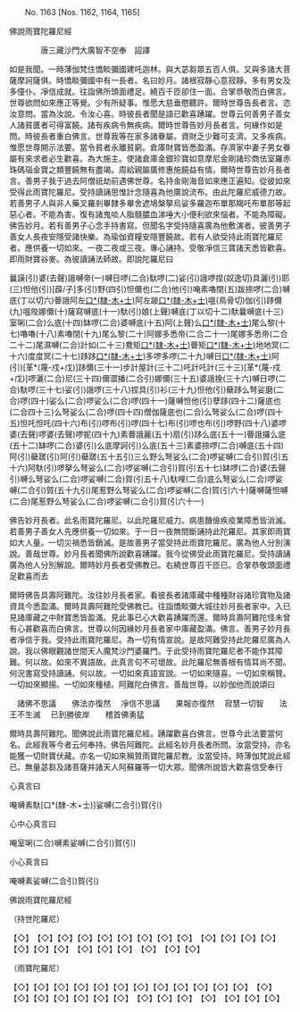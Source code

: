 ﻿　　No. 1163 [Nos. 1162, 1164, 1165]

佛說雨寶陀羅尼經

　　　　唐三藏沙門大廣智不空奉　詔譯


如是我聞。一時薄伽梵住憍睒彌國建吒迦林。與大苾芻眾五百人俱。又與多諸大菩薩摩訶薩俱。時憍睒彌國中有一長者。名曰妙月。諸根寂靜心意寂靜。多有男女及多僮仆。凈信成就。往詣佛所頭面禮足。繞百千匝卻住一面。合掌恭敬而白佛言。世尊欲問如來應正等覺。少有所疑事。惟愿大慈垂愍聽許。爾時世尊告長者言。恣汝意問。當為汝說。令汝心喜。時彼長者聞是語已歡喜踴躍。世尊云何善男子善女人諸貧匱者可得富饒。諸有疾病令無疾病。爾時世尊告妙月長者言。何緣作如是問。時彼長者重白佛言。世尊我等在家多諸眷屬。資財乏少難可支濟。又多疾病。惟愿世尊開示法要。當令貧者永離貧窮。倉庫財寶皆悉盈滿。存濟家中妻子男女眷屬有來求者必生歡喜。為大施主。使諸倉庫金銀珍寶如意摩尼金剛諸珍商佉室羅赤珠碼瑙金寶之類豐饒無有盡竭。周給親屬廣修惠施饒益有情。爾時世尊告妙月長者言。善男子我于過去阿僧祇劫前遇佛世尊。名持金剛海音如來應正遍知。從彼如來受得此雨寶陀羅尼。受持讀誦思惟計念隨喜為他廣說流布。由此陀羅尼威德力故。若善男子人與非人藥叉羅剎畢隸多畢舍遮鳩槃拏烏娑多羅迦布單那羯吒布單那等起惡心者。不能為害。復有諸鬼啖人脂髓膿血涕唾大小便利欲來惱者。不能為障礙。佛告妙月。若有善男子心念手持書寫。但聞名字受持隨喜廣為他敷演者。彼善男子善女人長夜安隱受諸快樂。為瑜伽資糧安隱豐饒故。若有人欲受持此雨寶陀羅尼者。應供養一切如來。一夜二夜或三夜。專心誦持。受敬凈信三寶諸天悉皆歡喜。即雨財寶谷麥。為彼讀誦法師故。即說陀羅尼曰

曩謨(引)婆(去聲)誐嚩帝(一)嚩日啰(二合)馱啰(二)娑(引)誐啰捏(奴逸切)具灑(引)耶(三)怛他(引)[薜/子]多(引)野(四引)怛儞也(二合)他(引)唵素嚕閉(五)跋捺啰(二合)嚩底(丁以切六)瞢誐阿左[口*(隸-木+士)](七)阿左跛[口*(隸-木+士)](八)嗢(鳥骨切)伽(引)跢儞(九)嗢陛娜儞(十)薩寫嚩底(十一)馱(引)娘(上聲)嚩底(丁以切十二)馱曩嚩底(十三)室唎(二合)么底(十四)缽啰(二合)婆嚩底(十五)阿(上聲)么[口*(隸-木+士)](十六)尾么黎(十七)嚕嚕(十八)素嚕閉(十九)尾么黎(二十)阿娜多悉帝(二合二十一)尾娜多悉帝(二合二十二)尾濕嚩(二合)計如(二十三)鴦矩[口*(隸-木+士)](二十四)瞢矩[口*(隸-木+士)](二十五)地地冥(二十六)度度冥(二十七)跢跢[口*(隸-木+士)](二十八)多啰多啰(二十九)嚩日[口*(隸-木+士)](二合三十)阿(引)[革*(蔑-戍+戊)]跢儞(三十一)步計屋計(三十二)吒計吒計(三十三)[革*(蔑-戍+戊)]啰灑(二合)尼(三十四)儞澀播(二合引)娜儞(三十五)婆誐挽(三十六)嚩日啰(二合)馱啰(三十七)娑(引)誐啰(三十八)捏具(引)衫(三十九)怛他(引)蘗跢么弩娑磨(二合)啰(四十)娑么(二合)啰娑么(二合)啰(四十一)薩嚩怛他(引)孽跢(四十二)薩底也(二合四十三)么弩娑么(二合)啰(四十四)僧伽薩底也(二合)么弩娑么(二合)啰(四十五)怛吒怛吒(四十六)布(引)啰布(引)啰(四十七)布(引)啰也布(引)啰野(四十八)婆啰婆(去聲)啰婆(去聲)啰抳(四十九)素瞢誐麗(五十)扇(引)跢么底(五十一)瞢誐攞么底(五十二)缽啰(二合)婆(引)么底摩訶(引)么底(五十三)素婆捺啰(二合)嚩底(五十四)阿(引)蘗蹉(引)阿(引)蘗蹉(五十五引)三么野么弩娑么(二合)啰娑嚩(二合引)賀(引五十六)阿馱(引)啰拏么弩娑么(二合)啰娑嚩(二合引)賀(引五十七)缽啰(二合)婆(去聲引)嚩么弩娑么(二合)啰娑嚩(二合)賀(引五十八)馱哩(二合)底么弩娑么(二合)啰娑嚩(二合引)賀(五十九引)尾惹野么弩娑么(二合)啰娑嚩(二合)賀(引六十)薩嚩薩怛嚩(二合)尾惹野么弩娑么(二合)啰娑嚩(二合引)賀(引六十一)

佛告妙月長者。此名雨寶陀羅尼。以此陀羅尼威力。病患饑儉疾疫業障悉皆消滅。若善男子善女人先應供養一切如來。于一日一夜無間斷誦持此陀羅尼。其家即雨寶如大人量。一切災禍悉皆銷滅。是故善男子當受持此雨寶陀羅尼。廣為他人分別演說。善哉世尊。妙月長者聞佛所說歡喜踴躍。我今從佛受此雨寶陀羅尼。受持讀誦廣為他人分別解說。爾時妙月長者受佛教已。右繞世尊百千匝已。合掌恭敬頭面禮足歡喜而去

爾時佛告具壽阿難陀。汝往妙月長者家。看彼長者諸庫藏中種種財谷諸珍寶物及諸資具今悉盈滿。爾時具壽阿難陀受佛教已。往詣憍睒彌大城往妙月長者家中。入已見諸庫藏之中財寶悉皆盈滿。見此事已心大歡喜踴躍而還。爾時具壽阿難陀怪未曾有心甚歡喜而白佛言。世尊以何因緣妙月長者家中庫藏盈滿。佛言。善男子妙月長者凈信于我。受持此雨寶陀羅尼。為一切有情宣說。是故阿難受持此陀羅尼廣為人說。我以佛眼觀諸世間天人魔梵沙門婆羅門。于此受持雨寶陀羅尼者不能作其障難。何以故。如來不異語故。此真言句不可壞故。此陀羅尼無善根有情耳尚不聞。何況書寫受持讀誦。何以故。一切如來真語宣說。一切如來隨喜。一切如來稱贊。一切如來顯揚。一切如來種植。阿難陀白佛言。善哉世尊。以妙伽他而說頌曰

　諸佛不思議　　佛法亦復然
　凈信不思議　　果報亦復然
　寂慧一切智　　法王不生滅
　已到勝彼岸　　稽首佛勇猛　

爾時具壽阿難陀。聞佛說此雨寶陀羅尼經。踴躍歡喜白佛言。世尊今此法要當何名。此經我等今者云何奉持。佛告阿難陀。此經名妙月長者所問。汝當受持。亦名能獲一切財寶伏藏。亦名一切如來稱贊雨寶陀羅尼教。汝當受持。時薄伽梵說此經已。無量苾芻及諸菩薩并諸天人阿蘇羅等一切大眾。聞佛所說皆大歡喜信受奉行

心真言曰

唵嚩素馱[口*(隸-木+士)]娑嚩(二合引)賀(引)

心中心真言曰

唵室唎(二合)嚩素娑嚩(二合引)賀(引)

小心真言曰

唵嚩素娑嚩(二合引)賀(引)

佛說雨寶陀羅尼經

（持世陀羅尼）

【◇】　【◇】【◇】【◇】【◇】【◇】【◇】【◇】【◇】　【◇】【◇】【◇】【◇】【◇】【◇】【◇】　【◇】【◇】【◇】　【◇】　【◇】【◇】

（雨寶陀羅尼）

【◇】【◇】【◇】【◇】【◇】【◇】【◇】【◇】【◇】【◇】【◇】【◇】　【◇】【◇】【◇】【◇】【◇】【◇】【◇】　【◇】【◇】【◇】　【◇】　【◇】【◇】【◇】
